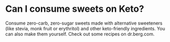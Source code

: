 # Can I consume sweets on Keto?

Consume zero-carb, zero-sugar sweets made with alternative sweeteners (like stevia, monk fruit or erythritol) and other keto-friendly ingredients. You can also make them yourself. Check out some recipes on dr.berg.com.